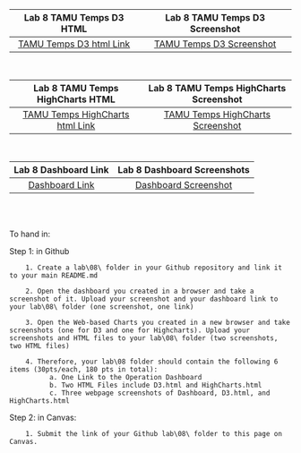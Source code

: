 |Lab 8 TAMU Temps D3 HTML|Lab 8 TAMU Temps D3 Screenshot|
|:------:|:------:|
|[TAMU Temps D3 html Link](TamuTempsD3.html)|[TAMU Temps D3 Screenshot](Screenshot_TAMU_Temps_D3.png)|
<br/>

|Lab 8 TAMU Temps HighCharts HTML|Lab 8 TAMU Temps HighCharts Screenshot|
|:------:|:------:|
|[TAMU Temps HighCharts html Link](TamuTempsHighCharts.html)|[TAMU Temps HighCharts Screenshot](Screenshot_TAMU_Temps_HighCharts.png)|
<br/>

|Lab 8 Dashboard Link|Lab 8 Dashboard Screenshots|
|:------:|:------:|
|[Dashboard Link](https://tamu.maps.arcgis.com/apps/dashboards/26dc9a7eef1243139ae97a0b1ebe8521)|[Dashboard Screenshot](Screenshot_Dashboard_Tutorial.png)|
<br/>
<br/>

To hand in:

  Step 1: in Github

        1. Create a lab\08\ folder in your Github repository and link it to your main README.md

        2. Open the dashboard you created in a browser and take a screenshot of it. Upload your screenshot and your dashboard link to your lab\08\ folder (one screenshot, one link) 

        3. Open the Web-based Charts you created in a new browser and take screenshots (one for D3 and one for Highcharts). Upload your screenshots and HTML files to your lab\08\ folder (two screenshots, two HTML files) 

        4. Therefore, your lab\08 folder should contain the following 6 items (30pts/each, 180 pts in total): 
              a. One Link to the Operation Dashboard
              b. Two HTML Files include D3.html and HighCharts.html
              c. Three webpage screenshots of Dashboard, D3.html, and HighCharts.html

  Step 2: in Canvas:

        1. Submit the link of your Github lab\08\ folder to this page on Canvas.